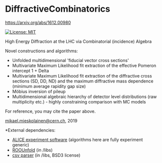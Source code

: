 # DiffractiveCombinatorics
https://arxiv.org/abs/1612.00980

[![License: MIT](https://img.shields.io/badge/License-MIT-yellow.svg)](https://opensource.org/licenses/MIT)

High Energy Diffraction at the LHC via Combinatorial (incidence) Algebra

Novel constructions and algorithms:

- Unfolded multidimensional 'fiducial vector cross sections'
- Multivariate Maximum Likelihood fit extraction of the effective Pomeron intercept 1 + Delta
- Multivariate Maximum Likelihood fit extraction of the diffractive cross sections (SD, DD, ND) and the maximum diffractive mass dependence (minimum average rapidity gap size)
- Möbius inversion of pileup
- Multidimensional algebraic hierarchy of detector level distributions (raw multiplicity etc.) - highly constraining comparison with MC models

For reference, you may cite the paper above.

mikael.mieskolainen@cern.ch, 2019


*External dependencies:

- <a href="https://alice-doc.github.io/alice-analysis-tutorial/building/">ALICE experiment software</a> (algorithms here are fully experiment generic)
- <a href="http://hepunx.rl.ac.uk/~adye/software/unfold/RooUnfold.html">ROOUnfold</a> (in /libs)
- <a href="https://github.com/ben-strasser/fast-cpp-csv-parser">csv parser</a> (in /libs, BSD3 license)
